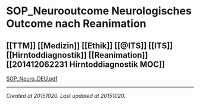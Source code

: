 # SOP_Neurooutcome Neurologisches Outcome nach Reanimation
 [[TTM]] [[Medizin]] [[Ethik]] [[@ITS]] [[ITS]] [[Hirntoddiagnostik]] [[Reanimation]] [[201412062231 Hirntoddiagnostik MOC]]
---



[SOP\_Neuro\_DEU.pdf](./resources/201510202102_SOP_Neurooutcome_Neurologisches_Outcome_nach_Reanimation.resources/SOP_Neuro_DEU.pdf)

---

_Created at 20151020._
_Last updated at 20151020._



